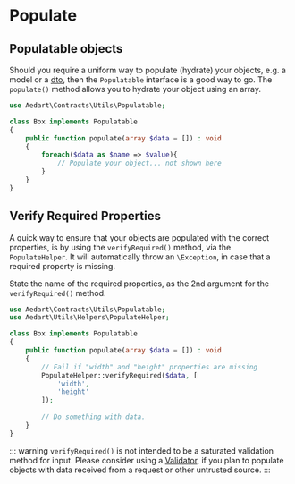 # Populate

## Populatable objects

Should you require a uniform way to populate (hydrate) your objects, e.g. a model or a [dto](https://en.wikipedia.org/wiki/Data_transfer_object), then the `Populatable` interface is a good way to go.
The `populate()` method allows you to hydrate your object using an array. 

```php
use Aedart\Contracts\Utils\Populatable;

class Box implements Populatable
{
    public function populate(array $data = []) : void
    {
        foreach($data as $name => $value){
            // Populate your object... not shown here
        }
    }
}
```

## Verify Required Properties

A quick way to ensure that your objects are populated with the correct properties, is by using the `verifyRequired()` method, via the `PopulateHelper`.
It will automatically throw an `\Exception`, in case that a required property is missing.

State the name of the required properties, as the 2nd argument for the `verifyRequired()` method.

```php
use Aedart\Contracts\Utils\Populatable;
use Aedart\Utils\Helpers\PopulateHelper;

class Box implements Populatable
{
    public function populate(array $data = []) : void
    {
        // Fail if "width" and "height" properties are missing
        PopulateHelper::verifyRequired($data, [
            'width',
            'height'
        ]);
        
        // Do something with data.
    }
}
```

::: warning
`verifyRequired()` is not intended to be a saturated validation method for input.
Please consider using a [Validator](https://laravel.com/docs/5.7/validation#validating-arrays), if you plan to populate objects with data received from a request or other untrusted source.
:::
